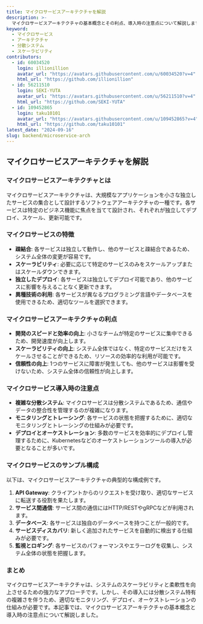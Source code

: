 ```yaml
---
title: マイクロサービスアーキテクチャを解説
description: >-
  マイクロサービスアーキテクチャの基本概念とその利点、導入時の注意点について解説します。このアーキテクチャがどのようにシステムのスケーラビリティと柔軟性を向上させるかを学びます。
keyword:
  - マイクロサービス
  - アーキテクチャ
  - 分散システム
  - スケーラビリティ
contributors:
  - id: 60034520
    login: illionillion
    avatar_url: "https://avatars.githubusercontent.com/u/60034520?v=4"
    html_url: "https://github.com/illionillion"
  - id: 56211510
    login: SEKI-YUTA
    avatar_url: "https://avatars.githubusercontent.com/u/56211510?v=4"
    html_url: "https://github.com/SEKI-YUTA"
  - id: 109452865
    login: taku10101
    avatar_url: "https://avatars.githubusercontent.com/u/109452865?v=4"
    html_url: "https://github.com/taku10101"
latest_date: "2024-09-16"
slug: backend/microservice-arch
---
```


## マイクロサービスアーキテクチャを解説

### マイクロサービスアーキテクチャとは

マイクロサービスアーキテクチャは、大規模なアプリケーションを小さな独立したサービスの集合として設計するソフトウェアアーキテクチャの一種です。各サービスは特定のビジネス機能に焦点を当てて設計され、それぞれが独立してデプロイ、スケール、更新可能です。

### マイクロサービスの特徴

- **疎結合**: 各サービスは独立して動作し、他のサービスと疎結合であるため、システム全体の変更が容易です。
- **スケーラビリティ**: 必要に応じて特定のサービスのみをスケールアップまたはスケールダウンできます。
- **独立したデプロイ**: 各サービスは独立してデプロイ可能であり、他のサービスに影響を与えることなく更新できます。
- **異種技術の利用**: 各サービスが異なるプログラミング言語やデータベースを使用できるため、適切なツールを選択できます。

### マイクロサービスアーキテクチャの利点

- **開発のスピードと効率の向上**: 小さなチームが特定のサービスに集中できるため、開発速度が向上します。
- **スケーラビリティの向上**: システム全体ではなく、特定のサービスだけをスケールさせることができるため、リソースの効率的な利用が可能です。
- **信頼性の向上**: 1つのサービスに障害が発生しても、他のサービスは影響を受けないため、システム全体の信頼性が向上します。

### マイクロサービス導入時の注意点

- **複雑な分散システム**: マイクロサービスは分散システムであるため、通信やデータの整合性を管理するのが複雑になります。
- **モニタリングとトレーシング**: 各サービスの状態を把握するために、適切なモニタリングとトレーシングの仕組みが必要です。
- **デプロイとオーケストレーション**: 多数のサービスを効率的にデプロイし管理するために、Kubernetesなどのオーケストレーションツールの導入が必要となることが多いです。

### マイクロサービスのサンプル構成

以下は、マイクロサービスアーキテクチャの典型的な構成例です。

1. **API Gateway**: クライアントからのリクエストを受け取り、適切なサービスに転送する役割を果たします。
2. **サービス間通信**: サービス間の通信にはHTTP/RESTやgRPCなどが利用されます。
3. **データベース**: 各サービスは独自のデータベースを持つことが一般的です。
4. **サービスディスカバリ**: 新しく追加されたサービスを自動的に検出する仕組みが必要です。
5. **監視とロギング**: 各サービスのパフォーマンスやエラーログを収集し、システム全体の状態を把握します。

### まとめ

マイクロサービスアーキテクチャは、システムのスケーラビリティと柔軟性を向上させるための強力なアプローチです。しかし、その導入には分散システム特有の複雑さを伴うため、適切なモニタリング、デプロイ、オーケストレーションの仕組みが必要です。本記事では、マイクロサービスアーキテクチャの基本概念と導入時の注意点について解説しました。
